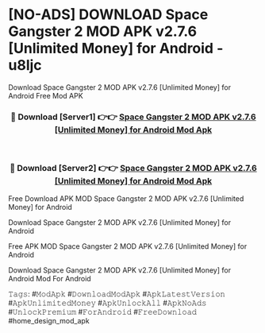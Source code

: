 # [NO-ADS] DOWNLOAD Space Gangster 2 MOD APK v2.7.6 [Unlimited Money] for Android - u8ljc
Download Space Gangster 2 MOD APK v2.7.6 [Unlimited Money] for Android Free Mod APK

<div align="center">
<h3>🔴 Download [Server1] 👉👉 <a href="https://apk-comot.site?title=Space_Gangster_2_MOD_APK_v2.7.6_[Unlimited_Money]_for_Android">Space Gangster 2 MOD APK v2.7.6 [Unlimited Money] for Android Mod Apk</a></h3><br>

<h3>🔴 Download [Server2] 👉👉 <a href="https://apk-comot.site?title=Space_Gangster_2_MOD_APK_v2.7.6_[Unlimited_Money]_for_Android">Space Gangster 2 MOD APK v2.7.6 [Unlimited Money] for Android Mod Apk</a></h3>
</div>


Free Download APK MOD Space Gangster 2 MOD APK v2.7.6 [Unlimited Money] for Android

Download Space Gangster 2 MOD APK v2.7.6 [Unlimited Money] for Android 

Free APK MOD Space Gangster 2 MOD APK v2.7.6 [Unlimited Money] for Android 

Download Space Gangster 2 MOD APK v2.7.6 [Unlimited Money] for Android Mod For Android

𝚃𝚊𝚐𝚜: #𝙼𝚘𝚍𝙰𝚙𝚔 #𝙳𝚘𝚠𝚗𝚕𝚘𝚊𝚍𝙼𝚘𝚍𝙰𝚙𝚔 #𝙰𝚙𝚔𝙻𝚊𝚝𝚎𝚜𝚝𝚅𝚎𝚛𝚜𝚒𝚘𝚗 #𝙰𝚙𝚔𝚄𝚗𝚕𝚒𝚖𝚒𝚝𝚎𝚍𝙼𝚘𝚗𝚎𝚢 #𝙰𝚙𝚔𝚄𝚗𝚕𝚘𝚌𝚔𝙰𝚕𝚕 #𝙰𝚙𝚔𝙽𝚘𝙰𝚍𝚜 #𝚄𝚗𝚕𝚘𝚌𝚔𝙿𝚛𝚎𝚖𝚒𝚞𝚖 #𝙵𝚘𝚛𝙰𝚗𝚍𝚛𝚘𝚒𝚍 #𝙵𝚛𝚎𝚎𝙳𝚘𝚠𝚗𝚕𝚘𝚊𝚍 #home_design_mod_apk